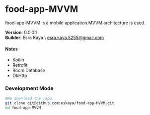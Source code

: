 # food-app-MVVM

food-app-MVVM is a mobile application.MVVM architecture is used.

**Version**: 0.0.0.1\
**Builder**: Esra Kaya \ esra.kaya.5255@gmail.com


#### Notes

- Kotlin
- Retrofit
- Room Database
- OkHttp



### Development Mode

```bash
#We download the repo.
git clone git@github.com:eskaya/food-app-MVVM.git
cd food-app-MVVM
